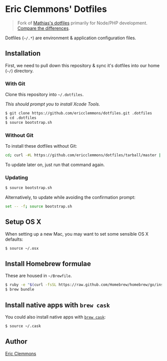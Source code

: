 # Eric Clemmons' Dotfiles

> Fork of [Mathias's dotfiles](https://github.com/mathiasbynens/dotfiles) primarily for Node/PHP development. [Compare the differences](https://github.com/ericclemmons/dotfiles/compare/mathiasbynens:master...ericclemmons:master).


Dotfiles (`~/.*`) are environment & application configuration files.

## Installation

First, we need to pull down this repository & sync it's dotfiles into our home (`~/`) directory.

### With Git

Clone this repository into `~/.dotfiles`.

*This should prompt you to install Xcode Tools.*

```bash
$ git clone https://github.com/ericclemmons/dotfiles.git .dotfiles
$ cd .dotfiles
$ source bootstrap.sh
```

### Without Git

To install these dotfiles without Git:

```bash
cd; curl -#L https://github.com/ericclemmons/dotfiles/tarball/master | tar -xzv --strip-components 1 --exclude={README.md,bootstrap.sh,LICENSE-MIT.txt}
```

To update later on, just run that command again.

### Updating

```bash
$ source bootstrap.sh
```

Alternatively, to update while avoiding the confirmation prompt:

```bash
set -- -f; source bootstrap.sh
```

## Setup OS X

When setting up a new Mac, you may want to set some sensible OS X defaults:

```bash
$ source ~/.osx
```

## Install Homebrew formulae

These are housed in `~/Brewfile`.

```bash
$ ruby -e "$(curl -fsSL https://raw.github.com/Homebrew/homebrew/go/install)"
$ brew bundle
```

## Install native apps with `brew cask`

You could also install native apps with [`brew cask`](https://github.com/phinze/homebrew-cask):

```bash
$ source ~/.cask
```

## Author

[Eric Clemmons](https://github.com/ericclemmons)
